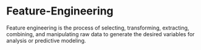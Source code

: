 # Feature-Engineering

Feature engineering is the process of selecting, transforming, extracting, combining, and manipulating raw data to generate the desired variables for analysis or predictive modeling. 

